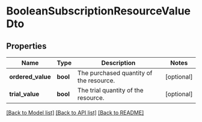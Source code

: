 # BooleanSubscriptionResourceValueDto

## Properties
Name | Type | Description | Notes
------------ | ------------- | ------------- | -------------
**ordered_value** | **bool** | The purchased quantity of the resource. | [optional] 
**trial_value** | **bool** | The trial quantity of the resource. | [optional] 

[[Back to Model list]](../README.md#documentation-for-models) [[Back to API list]](../README.md#documentation-for-api-endpoints) [[Back to README]](../README.md)

